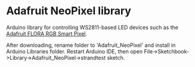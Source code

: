 Adafruit NeoPixel library
=========================

Arduino library for controlling WS2811-based LED devices such as the [Adafruit FLORA RGB Smart Pixel][pixel].

After downloading, rename folder to 'Adafruit_NeoPixel' and install in Arduino Libraries folder. Restart Arduino IDE, then open File->Sketchbook->Library->Adafruit_NeoPixel->strandtest sketch.

[pixel]: http://adafruit.com/products/1060
